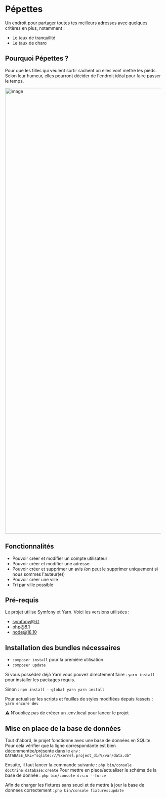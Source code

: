 # Pépettes

Un endroit pour partager toutes tes meilleurs adresses avec quelques critères en plus, notamment : 
* Le taux de tranquilité 
* Le taux de charo

## Pourquoi Pépettes ? 

Pour que les filles qui veulent sortir sachent où elles vont mettre les pieds. Selon leur humeur, elles pourront décider de l'endroit idéal pour faire passer le temps. 

<img width="1440" alt="image" src="https://user-images.githubusercontent.com/47384185/201544786-ed71919d-6161-43d2-84e7-eccc0a99add0.png">

## Fonctionnalités 
* Pouvoir créer et modifier un compte utilisateur 
* Pouvoir créer et modifier une adresse 
* Pouvoir créer et supprimer un avis (on peut le supprimer uniquement si nous sommes l'auteur(e))
* Pouvoir créer une ville 
* Tri par ville possible 

## Pré-requis 

Le projet utilise Symfony et Yarn. Voici les versions utilisées : 
* symfony@6.1
* php@8.1
* node@18.10

## Installation des bundles nécessaires

* ``composer install`` pour la première utilisation
* ``composer update``

Si vous possédez déjà Yarn vous pouvez directement faire : ``yarn install`` pour installer les packages requis.

Sinon : ``npm install --global yarn yarn install``

Pour actualiser les scripts et feuilles de styles modifiées depuis /assets :
``yarn encore dev``

⚠️ N'oubliez pas de créeer un .env.local pour lancer le projet

## Mise en place de la base de données 

Tout d'abord, le projet fonctionne avec une base de données en SQLite. Pour cela vérifier que la ligne correspondante est bien décommentée/présente dans le ``env`` : 
``DATABASE_URL="sqlite:///%kernel.project_dir%/var/data.db"``

Ensuite, il faut lancer la commande suivante : ``php bin/console doctrine:database:create`` 
Pour mettre en place/actualiser le schéma de la base de donnée : ``php bin/console d:s:u --force``

Afin de charger les fixtures sans souci et de mettre à jour la base de données correctement : ``php bin/console fixtures:update``
